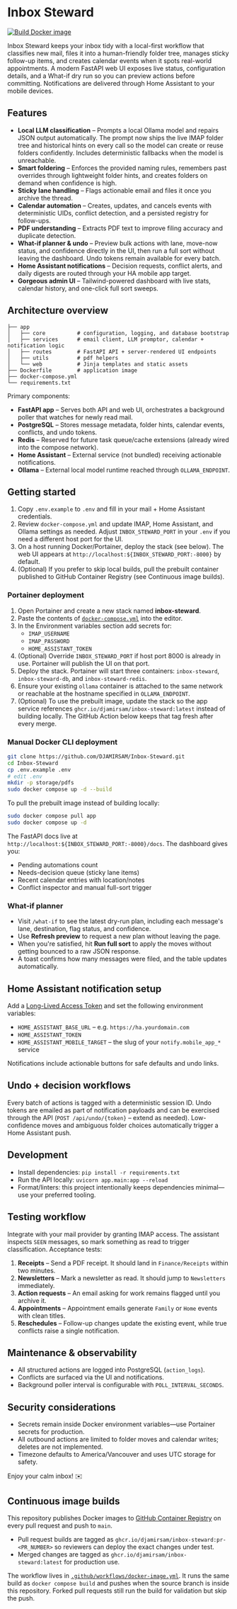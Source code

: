 # Inbox Steward

[![Build Docker image](https://github.com/DJAMIRSAM/inbox-steward/actions/workflows/docker-image.yml/badge.svg)](https://github.com/DJAMIRSAM/inbox-steward/actions/workflows/docker-image.yml)

Inbox Steward keeps your inbox tidy with a local-first workflow that classifies new mail, files it into a human-friendly folder tree, manages sticky follow-up items, and creates calendar events when it spots real-world appointments. A modern FastAPI web UI exposes live status, configuration details, and a What-if dry run so you can preview actions before committing. Notifications are delivered through Home Assistant to your mobile devices.

## Features

- **Local LLM classification** – Prompts a local Ollama model and repairs JSON output automatically. The prompt now ships the live IMAP folder tree and historical hints on every call so the model can create or reuse folders confidently. Includes deterministic fallbacks when the model is unreachable.
- **Smart foldering** – Enforces the provided naming rules, remembers past overrides through lightweight folder hints, and creates folders on demand when confidence is high.
- **Sticky lane handling** – Flags actionable email and files it once you archive the thread.
- **Calendar automation** – Creates, updates, and cancels events with deterministic UIDs, conflict detection, and a persisted registry for follow-ups.
- **PDF understanding** – Extracts PDF text to improve filing accuracy and duplicate detection.
- **What-if planner & undo** – Preview bulk actions with lane, move-now status, and confidence directly in the UI, then run a full sort without leaving the dashboard. Undo tokens remain available for every batch.
- **Home Assistant notifications** – Decision requests, conflict alerts, and daily digests are routed through your HA mobile app target.
- **Gorgeous admin UI** – Tailwind-powered dashboard with live stats, calendar history, and one-click full sort sweeps.

## Architecture overview

```
├── app
│   ├── core          # configuration, logging, and database bootstrap
│   ├── services      # email client, LLM promptor, calendar + notification logic
│   ├── routes        # FastAPI API + server-rendered UI endpoints
│   ├── utils         # pdf helpers
│   └── web           # Jinja templates and static assets
├── Dockerfile        # application image
├── docker-compose.yml
└── requirements.txt
```

Primary components:

- **FastAPI app** – Serves both API and web UI, orchestrates a background poller that watches for newly read mail.
- **PostgreSQL** – Stores message metadata, folder hints, calendar events, conflicts, and undo tokens.
- **Redis** – Reserved for future task queue/cache extensions (already wired into the compose network).
- **Home Assistant** – External service (not bundled) receiving actionable notifications.
- **Ollama** – External local model runtime reached through `OLLAMA_ENDPOINT`.

## Getting started

1. Copy `.env.example` to `.env` and fill in your mail + Home Assistant credentials.
2. Review `docker-compose.yml` and update IMAP, Home Assistant, and Ollama settings as needed. Adjust `INBOX_STEWARD_PORT` in your `.env` if you need a different host port for the UI.
3. On a host running Docker/Portainer, deploy the stack (see below). The web UI appears at `http://localhost:${INBOX_STEWARD_PORT:-8000}` by default.
4. (Optional) If you prefer to skip local builds, pull the prebuilt container published to GitHub Container Registry (see Continuous image builds).


### Portainer deployment

1. Open Portainer and create a new stack named **inbox-steward**.
2. Paste the contents of [`docker-compose.yml`](docker-compose.yml) into the editor.
3. In the Environment variables section add secrets for:
   - `IMAP_USERNAME`
   - `IMAP_PASSWORD`
   - `HOME_ASSISTANT_TOKEN`
4. (Optional) Override `INBOX_STEWARD_PORT` if host port 8000 is already in use. Portainer will publish the UI on that port.
5. Deploy the stack. Portainer will start three containers: `inbox-steward`, `inbox-steward-db`, and `inbox-steward-redis`.
6. Ensure your existing `ollama` container is attached to the same network or reachable at the hostname specified in `OLLAMA_ENDPOINT`.
7. (Optional) To use the prebuilt image, update the stack so the app service references `ghcr.io/djamirsam/inbox-steward:latest` instead of building locally. The GitHub Action below keeps that tag fresh after every merge.

### Manual Docker CLI deployment

```bash
git clone https://github.com/DJAMIRSAM/Inbox-Steward.git
cd Inbox-Steward
cp .env.example .env
# edit .env
mkdir -p storage/pdfs
sudo docker compose up -d --build
```

To pull the prebuilt image instead of building locally:

```bash
sudo docker compose pull app
sudo docker compose up -d
```

The FastAPI docs live at `http://localhost:${INBOX_STEWARD_PORT:-8000}/docs`. The dashboard gives you:

- Pending automations count
- Needs-decision queue (sticky lane items)
- Recent calendar entries with location/notes
- Conflict inspector and manual full-sort trigger

### What-if planner

- Visit `/what-if` to see the latest dry-run plan, including each message's lane, destination, flag status, and confidence.
- Use **Refresh preview** to request a new plan without leaving the page.
- When you're satisfied, hit **Run full sort** to apply the moves without getting bounced to a raw JSON response.
- A toast confirms how many messages were filed, and the table updates automatically.

## Home Assistant notification setup

Add a [Long-Lived Access Token](https://developers.home-assistant.io/docs/auth_api/#long-lived-access-token) and set the following environment variables:

- `HOME_ASSISTANT_BASE_URL` – e.g. `https://ha.yourdomain.com`
- `HOME_ASSISTANT_TOKEN`
- `HOME_ASSISTANT_MOBILE_TARGET` – the slug of your `notify.mobile_app_*` service

Notifications include actionable buttons for safe defaults and undo links.

## Undo + decision workflows

Every batch of actions is tagged with a deterministic session ID. Undo tokens are emailed as part of notification payloads and can be exercised through the API (`POST /api/undo/{token}` – extend as needed). Low-confidence moves and ambiguous folder choices automatically trigger a Home Assistant push.

## Development

- Install dependencies: `pip install -r requirements.txt`
- Run the API locally: `uvicorn app.main:app --reload`
- Format/linters: this project intentionally keeps dependencies minimal—use your preferred tooling.

## Testing workflow

Integrate with your mail provider by granting IMAP access. The assistant inspects `SEEN` messages, so mark something as read to trigger classification. Acceptance tests:

1. **Receipts** – Send a PDF receipt. It should land in `Finance/Receipts` within two minutes.
2. **Newsletters** – Mark a newsletter as read. It should jump to `Newsletters` immediately.
3. **Action requests** – An email asking for work remains flagged until you archive it.
4. **Appointments** – Appointment emails generate `Family` or `Home` events with clean titles.
5. **Reschedules** – Follow-up changes update the existing event, while true conflicts raise a single notification.

## Maintenance & observability

- All structured actions are logged into PostgreSQL (`action_logs`).
- Conflicts are surfaced via the UI and notifications.
- Background poller interval is configurable with `POLL_INTERVAL_SECONDS`.

## Security considerations

- Secrets remain inside Docker environment variables—use Portainer secrets for production.
- All outbound actions are limited to folder moves and calendar writes; deletes are not implemented.
- Timezone defaults to America/Vancouver and uses UTC storage for safety.

Enjoy your calm inbox! ✉️

## Continuous image builds

This repository publishes Docker images to [GitHub Container Registry](https://ghcr.io) on every pull request and push to `main`.

- Pull request builds are tagged as `ghcr.io/djamirsam/inbox-steward:pr-<PR_NUMBER>` so reviewers can deploy the exact changes under test.
- Merged changes are tagged as `ghcr.io/djamirsam/inbox-steward:latest` for production use.

The workflow lives in [`.github/workflows/docker-image.yml`](.github/workflows/docker-image.yml). It runs the same build as `docker compose build` and pushes when the source branch is inside this repository. Forked pull requests still run the build for validation but skip the push.
